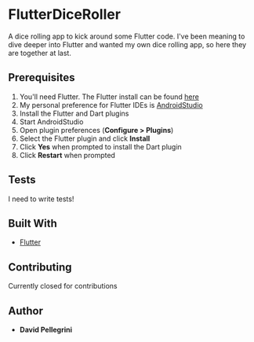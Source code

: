 # FlutterDiceRoller
A dice rolling app to kick around some Flutter code. I've been meaning to dive deeper into Flutter and wanted my own dice rolling app, so here they are together at last.

## Prerequisites
1. You'll need Flutter. The Flutter install can be found [here](https://flutter.dev/docs/get-started/install)
1. My personal preference for Flutter IDEs is [AndroidStudio](https://developer.android.com/studio)
1. Install the Flutter and Dart plugins
  2. Start AndroidStudio
  2. Open plugin preferences (**Configure > Plugins**)
  2. Select the Flutter plugin and click **Install**
  2. Click **Yes** when prompted to install the Dart plugin
  2. Click **Restart** when prompted
  
  ## Tests
  I need to write tests!
  
  ## Built With
  - [Flutter](https://flutter.dev/)
  
  ## Contributing
  Currently closed for contributions
  
  ## Author
  - **David Pellegrini**
